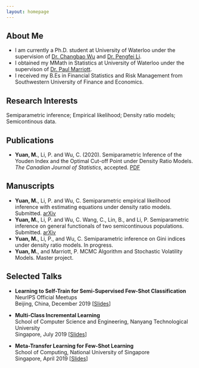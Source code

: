 ```yaml
---
layout: homepage
---
```


## About Me

- I am currently a Ph.D. student at University of Waterloo under the supervision of [Dr. Changbao Wu](http://sas.uwaterloo.ca/~cbwu/) and [Dr. Pengfei Li](http://sas.uwaterloo.ca/~p4li/index.html). 
- I obtained my MMath in Statistics at University of Waterloo under the supervison of [Dr. Paul Marriott](https://uwaterloo.ca/statistics-and-actuarial-science/people-profiles/paul-marriott).
- I received my B.Es in Financial Statistics and Risk Management from Southwestern University of Finance and Economics. 


## Research Interests

Semiparametric inference; Empirical likelihood; Density ratio models; Semicontinous data. 


## Publications

- **Yuan, M.**, Li, P. and Wu, C. (2020). Semiparametric Inference of the Youden Index and the Optimal Cut-off Point under Density Ratio Models. *The Canadian Journal of Statistics*, accepted. [PDF](https://doi.org/10.1002/cjs.11600)


## Manuscripts

- **Yuan, M.**, Li, P. and Wu, C. Semiparametric empirical likelihood inference with estimating equations under density ratio models. Submitted. [arXiv](https://arxiv.org/abs/2102.13232)
- **Yuan, M.**, Li, P. and Wu, C. Wang, C., Lin, B., and Li, P. Semiparametric inference on general functionals of two semicontinuous populations. Submitted. [arXiv](https://arxiv.org/abs/2012.07092)
- **Yuan, M.**, Li, P., and Wu, C. Semiparametric inference on Gini indices under density ratio models. In progress. 
- **Yuan, M.**, and Marriott, P. MCMC Algorithm and Stochastic Volatility Models. Master project.


## Selected Talks

- **Learning to Self-Train for Semi-Supervised Few-Shot Classification**
  <br>
  NeurIPS Official Meetups
  <br>
  Beijing, China, December 2019 [[Slides](https://people.mpi-inf.mpg.de/~yaliu/files/learning-to-self-train-slides.pdf)]

- **Multi-Class Incremental Learning**
  <br>
  School of Computer Science and Engineering, Nanyang Technological University
  <br>
  Singapore, July 2019 [[Slides](https://people.mpi-inf.mpg.de/~yaliu/files/multi-class-incremental-learning.pdf)]

- **Meta-Transfer Learning for Few-Shot Learning**
  <br>
  School of Computing, National University of Singapore
  <br>
  Singapore, April 2019 [[Slides](https://people.mpi-inf.mpg.de/~yaliu/files/meta-transfer-learning-slides.pdf)]
